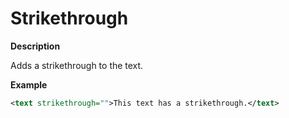 # Strikethrough

**Description**

Adds a strikethrough to the text.

**Example**

```xml
<text strikethrough="">This text has a strikethrough.</text>
```

